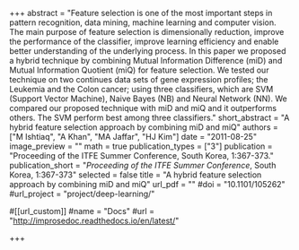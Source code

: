 +++
abstract = "Feature selection is one of the most important steps in pattern recognition, data mining, machine learning and computer vision. The main purpose of feature selection is dimensionally reduction, improve the performance of the classifier, improve learning efficiency and enable better understanding of the underlying process. In this paper we proposed a hybrid technique by combining Mutual Information Difference (miD) and Mutual Information Quotient (miQ) for feature selection. We tested our technique on two continues data sets of gene expression profiles; the Leukemia and the Colon cancer; using three classifiers, which are SVM (Support Vector Machine), Naive Bayes (NB) and Neural Network (NN). We compared our proposed technique with miD and miQ and it outperforms others. The SVM perform best among three classifiers."
short_abstract = "A hybrid feature selection approach by combining miD and miQ"
authors = ["M Ishtiaq", "A Khan", "MA Jaffar", "HJ Kim"]
date = "2011-08-25"
image_preview = ""
math = true
publication_types = ["3"]
publication = "Proceeding of the ITFE Summer Conference, South Korea, 1:367-373."
publication_short = "*Proceeding of the ITFE Summer Conference*, South Korea, 1:367-373"
selected = false
title = "A hybrid feature selection approach by combining miD and miQ"
url_pdf = ""
#doi = "10.1101/105262"
#url_project = "project/deep-learning/"

#[[url_custom]]
#name = "Docs"
#url = "http://improsedoc.readthedocs.io/en/latest/"

+++